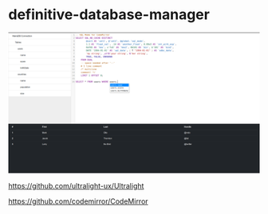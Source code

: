 # definitive-database-manager

<img src="readme-assets/basic-interface.png"></img>

https://github.com/ultralight-ux/Ultralight

https://github.com/codemirror/CodeMirror
